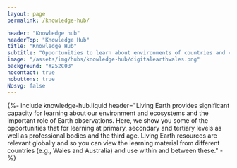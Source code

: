 ```yaml
---
layout: page
permalink: /knowledge-hub/

header: "Knowledge hub"
headerTop: "Knowledge Hub"
title: "Knowledge Hub"
subtitle: "Opportunities to learn about environments of countries and continents; included are user guides, notebooks and tools for implementing different aspects of Living Earth, education and training opportunities and exhibitions"
image: "/assets/img/hubs/knowledge-hub/digitalearthwales.png"
background: "#252C0B"
nocontact: true
nobuttons: true
Nosvg: false
---
```

{%-
include knowledge-hub.liquid
header="Living Earth provides significant capacity for learning about our environment and ecosystems and the important role of Earth observations.    Here, we show you some of the opportunities that for learning at primary, secondary and tertiary levels as well as professional bodies and the third age.   Living Earth resources are relevant globally and so you can view the learning material from different countries (e.g., Wales and Australia) and use within and between these."
-%}


